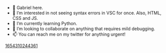 - 👋 Gabriel here.
- 👀 I’m interested in not seeing syntax errors in VSC for once. Also, HTML, CSS and JS.
- 🌱 I’m currently learning Python.
- 💞️ I’m looking to collaborate on anything that requires mild debugging.
- 📫 You can reach me on my twitter for anything urgent!

[1654310244361](https://user-images.githubusercontent.com/117062305/200129876-f9fdf345-d8ad-4f20-a8f5-3cc12ed3e9e6.jpg)
